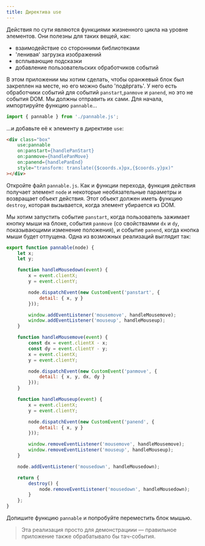 ```yaml
---
title: Директива use
---
```


Действия по сути являются функциями жизненного цикла на уровне элементов. Они полезны для таких вещей, как:

* взаимодействие со сторонними библиотеками
* 'ленивая' загрузка изображений
* всплывающие подсказки
* добавление пользовательских обработчиков событий

В этом приложении мы хотим сделать, чтобы оранжевый блок был закреплен на месте, но его можно было 'подёргать'. У него есть обработчики событий для событий `panstart`,`panmove` и `panend`, но это не события DOM. Мы должны отправить их сами. Для начала, импортируйте функцию `pannable`...

```js
import { pannable } from './pannable.js';
```

...и добавьте её к элементу в директиве `use`:

```html
<div class="box"
	use:pannable
	on:panstart={handlePanStart}
	on:panmove={handlePanMove}
	on:panend={handlePanEnd}
	style="transform: translate({$coords.x}px,{$coords.y}px)"
></div>
```

Откройте файл `pannable.js`. Как и функции перехода, функция действия получает элемент `node` и некоторые необязательные параметры и возвращает объект действия. Этот объект должен иметь функцию `destroy`, которая вызывается, когда элемент убирается из DOM.

Мы хотим запустить событие `panstart`, когда пользователь зажимает кнопку мыши на блоке, события `panmove` (со свойствамми `dx` и `dy`, показывающими изменение положения), и событие `panend`, когда кнопка мыши будет отпущена. Одна из возможных реализаций выглядит так:

```js
export function pannable(node) {
	let x;
	let y;

	function handleMousedown(event) {
		x = event.clientX;
		y = event.clientY;

		node.dispatchEvent(new CustomEvent('panstart', {
			detail: { x, y }
		}));

		window.addEventListener('mousemove', handleMousemove);
		window.addEventListener('mouseup', handleMouseup);
	}

	function handleMousemove(event) {
		const dx = event.clientX - x;
		const dy = event.clientY - y;
		x = event.clientX;
		y = event.clientY;

		node.dispatchEvent(new CustomEvent('panmove', {
			detail: { x, y, dx, dy }
		}));
	}

	function handleMouseup(event) {
		x = event.clientX;
		y = event.clientY;

		node.dispatchEvent(new CustomEvent('panend', {
			detail: { x, y }
		}));

		window.removeEventListener('mousemove', handleMousemove);
		window.removeEventListener('mouseup', handleMouseup);
	}

	node.addEventListener('mousedown', handleMousedown);

	return {
		destroy() {
			node.removeEventListener('mousedown', handleMousedown);
		}
	};
}
```

Допишите функцию `pannable` и попробуйте переместить блок мышью.

> Эта реализация просто для демонстрациии — правильное приложение также обрабатывало бы тач-события.


